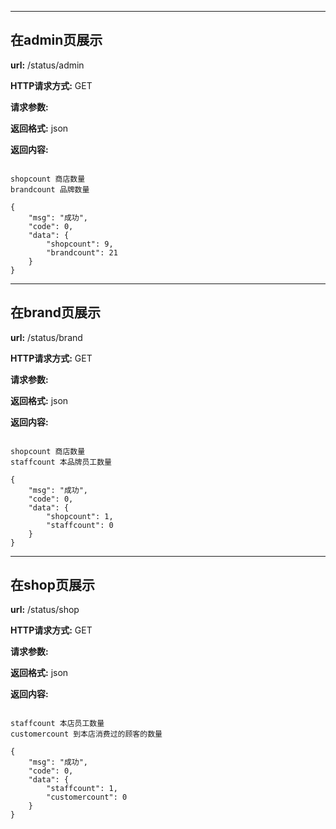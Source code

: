 
-------


## 在admin页展示

**url:** /status/admin

**HTTP请求方式:** GET

**请求参数:**


**返回格式:** json

**返回内容:**
```

shopcount 商店数量
brandcount 品牌数量

{
    "msg": "成功",
    "code": 0,
    "data": {
        "shopcount": 9,
        "brandcount": 21
    }
}

```



-------


## 在brand页展示

**url:** /status/brand

**HTTP请求方式:** GET

**请求参数:**


**返回格式:** json

**返回内容:**
```

shopcount 商店数量
staffcount 本品牌员工数量

{
    "msg": "成功",
    "code": 0,
    "data": {
        "shopcount": 1,
        "staffcount": 0
    }
}

```

-------


## 在shop页展示

**url:** /status/shop

**HTTP请求方式:** GET

**请求参数:**


**返回格式:** json

**返回内容:**
```

staffcount 本店员工数量
customercount 到本店消费过的顾客的数量

{
    "msg": "成功",
    "code": 0,
    "data": {
        "staffcount": 1,
        "customercount": 0
    }
}

```
